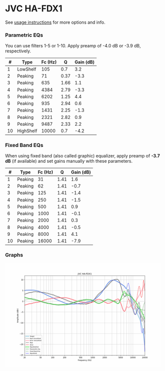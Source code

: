 # JVC HA-FDX1
See [usage instructions](https://github.com/jaakkopasanen/AutoEq#usage) for more options and info.

### Parametric EQs
You can use filters 1-5 or 1-10. Apply preamp of -4.0 dB or -3.9 dB, respectively.

|   # | Type      |   Fc (Hz) |    Q |   Gain (dB) |
|-----|-----------|-----------|------|-------------|
|   1 | LowShelf  |       105 | 0.7  |         3.2 |
|   2 | Peaking   |        71 | 0.37 |        -3.3 |
|   3 | Peaking   |       635 | 1.66 |         1.1 |
|   4 | Peaking   |      4384 | 2.79 |        -3.3 |
|   5 | Peaking   |      6202 | 1.25 |         4.4 |
|   6 | Peaking   |       935 | 2.94 |         0.6 |
|   7 | Peaking   |      1431 | 2.25 |        -1.3 |
|   8 | Peaking   |      2321 | 2.82 |         0.9 |
|   9 | Peaking   |      9487 | 2.33 |         2.2 |
|  10 | HighShelf |     10000 | 0.7  |        -4.2 |

### Fixed Band EQs
When using fixed band (also called graphic) equalizer, apply preamp of **-3.7 dB** (if available) and set gains manually with these parameters.

|   # | Type    |   Fc (Hz) |    Q |   Gain (dB) |
|-----|---------|-----------|------|-------------|
|   1 | Peaking |        31 | 1.41 |         1.6 |
|   2 | Peaking |        62 | 1.41 |        -0.7 |
|   3 | Peaking |       125 | 1.41 |        -1.4 |
|   4 | Peaking |       250 | 1.41 |        -1.5 |
|   5 | Peaking |       500 | 1.41 |         0.9 |
|   6 | Peaking |      1000 | 1.41 |        -0.1 |
|   7 | Peaking |      2000 | 1.41 |         0.3 |
|   8 | Peaking |      4000 | 1.41 |        -0.5 |
|   9 | Peaking |      8000 | 1.41 |         4.1 |
|  10 | Peaking |     16000 | 1.41 |        -7.9 |

### Graphs
![](./JVC%20HA-FDX1.png)

